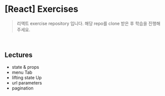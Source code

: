 # [React] Exercises

> 리액트 exercise repository 입니다. 해당 repo를 clone 받은 후 학습을 진행해주세요.

<br />

## Lectures

- state & props
- menu Tab
- lifting state Up
- url parameters
- pagination

<br />
